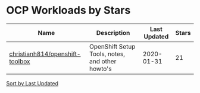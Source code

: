 # OCP Workloads by Stars

Name | Description | Last Updated | Stars 
--- | --- | --- | --- 
[christianh814/openshift-toolbox](https://github.com/christianh814/openshift-toolbox) | OpenShift Setup Tools, notes, and other howto's | 2020-01-31 | 21 

[Sort by Last Updated](OCP%20Workloads.Last%20Updated.md)